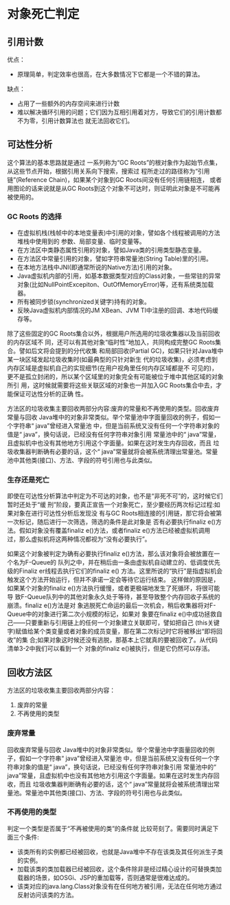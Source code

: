 # 对象死亡判定



## 引用计数

优点：

- 原理简单，判定效率也很高，在大多数情况下它都是一个不错的算法。

缺点：

- 占用了一些额外的内存空间来进行计数
- 难以解决循环引用的问题；它们因为互相引用着对方，导致它们的引用计数都不为零，引用计数算法也 就无法回收它们。



## 可达性分析

这个算法的基本思路就是通过 一系列称为“GC Roots”的根对象作为起始节点集，从这些节点开始，根据引用关系向下搜索，搜索过 程所走过的路径称为“引用链”(Reference Chain)，如果某个对象到GC Roots间没有任何引用链相连， 或者用图论的话来说就是从GC Roots到这个对象不可达时，则证明此对象是不可能再被使用的。

### GC Roots 的选择

- 在虚拟机栈(栈帧中的本地变量表)中引用的对象，譬如各个线程被调用的方法堆栈中使用到的 参数、局部变量、临时变量等。
- 在方法区中类静态属性引用的对象，譬如Java类的引用类型静态变量。 
- 在方法区中常量引用的对象，譬如字符串常量池(String Table)里的引用。
- 在本地方法栈中JNI(即通常所说的Native方法)引用的对象。 
- Java虚拟机内部的引用，如基本数据类型对应的Class对象，一些常驻的异常对象(比如NullPointExcepiton、OutOfMemoryError)等，还有系统类加载器。 
- 所有被同步锁(synchronized关键字)持有的对象。
- 反映Java虚拟机内部情况的JM XBean、JVM TI中注册的回调、本地代码缓存等。



除了这些固定的GC Roots集合以外，根据用户所选用的垃圾收集器以及当前回收的内存区域不 同，还可以有其他对象“临时性”地加入，共同构成完整GC Roots集合。譬如后文将会提到的分代收集 和局部回收(Partial GC)，如果只针对Java堆中某一块区域发起垃圾收集时(如最典型的只针对新生 代的垃圾收集)，必须考虑到内存区域是虚拟机自己的实现细节(在用户视角里任何内存区域都是不 可见的)，更不是孤立封闭的，所以某个区域里的对象完全有可能被位于堆中其他区域的对象所引 用，这时候就需要将这些关联区域的对象也一并加入GC Roots集合中去，才能保证可达性分析的正确 性。



方法区的垃圾收集主要回收两部分内容:废弃的常量和不再使用的类型。回收废弃常量与回收 Java堆中的对象非常类似。举个常量池中字面量回收的例子，假如一个字符串“ java”曾经进入常量池 中，但是当前系统又没有任何一个字符串对象的值是“ java”，换句话说，已经没有任何字符串对象引用 常量池中的“ java”常量，且虚拟机中也没有其他地方引用这个字面量。如果在这时发生内存回收，而且 垃圾收集器判断确有必要的话，这个“ java”常量就将会被系统清理出常量池。常量池中其他类(接口)、方法、字段的符号引用也与此类似。



### 生存还是死亡

即使在可达性分析算法中判定为不可达的对象，也不是“非死不可”的，这时候它们暂时还处于“缓 刑”阶段，要真正宣告一个对象死亡，至少要经历两次标记过程:如果对象在进行可达性分析后发现没 有与GC Roots相连接的引用链，那它将会被第一次标记，随后进行一次筛选，筛选的条件是此对象是 否有必要执行finaliz e()方法。假如对象没有覆盖finaliz e()方法，或者finaliz e()方法已经被虚拟机调用 过，那么虚拟机将这两种情况都视为“没有必要执行”。

如果这个对象被判定为确有必要执行finaliz e()方法，那么该对象将会被放置在一个名为F-Queue的 队列之中，并在稍后由一条由虚拟机自动建立的、低调度优先级的Finaliz er线程去执行它们的finaliz e() 方法。这里所说的“执行”是指虚拟机会触发这个方法开始运行，但并不承诺一定会等待它运行结束。 这样做的原因是，如果某个对象的finaliz e()方法执行缓慢，或者更极端地发生了死循环，将很可能导 致F-Queue队列中的其他对象永久处于等待，甚至导致整个内存回收子系统的崩溃。finaliz e()方法是对 象逃脱死亡命运的最后一次机会，稍后收集器将对F-Queue中的对象进行第二次小规模的标记，如果对 象要在finaliz e()中成功拯救自己——只要重新与引用链上的任何一个对象建立关联即可，譬如把自己 (this关键字)赋值给某个类变量或者对象的成员变量，那在第二次标记时它将被移出“即将回收”的集 合;如果对象这时候还没有逃脱，那基本上它就真的要被回收了。从代码清单3-2中我们可以看到一个 对象的finaliz e()被执行，但是它仍然可以存活。



## 回收方法区

方法区的垃圾收集主要回收两部分内容：

1. 废弃的常量
2. 不再使用的类型

### 废弃常量

回收废弃常量与回收 Java堆中的对象非常类似。举个常量池中字面量回收的例子，假如一个字符串“ java”曾经进入常量池 中，但是当前系统又没有任何一个字符串对象的值是“ java”，换句话说，已经没有任何字符串对象引用 常量池中的“ java”常量，且虚拟机中也没有其他地方引用这个字面量。如果在这时发生内存回收，而且 垃圾收集器判断确有必要的话，这个“ java”常量就将会被系统清理出常量池。常量池中其他类(接口)、方法、字段的符号引用也与此类似。

### 不再使用的类型

判定一个类型是否属于“不再被使用的类”的条件就 比较苛刻了。需要同时满足下面三个条件:

- 该类所有的实例都已经被回收，也就是Java堆中不存在该类及其任何派生子类的实例。 
- 加载该类的类加载器已经被回收，这个条件除非是经过精心设计的可替换类加载器的场景，如OSGi、JSP的重加载等，否则通常是很难达成的。 
- 该类对应的java.lang.Class对象没有在任何地方被引用，无法在任何地方通过反射访问该类的方法。



